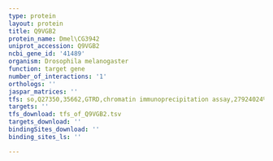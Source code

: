 ```yaml
---
type: protein
layout: protein
title: Q9VGB2
protein_name: Dmel\CG3942
uniprot_accession: Q9VGB2
ncbi_gene_id: '41489'
organism: Drosophila melanogaster
function: target gene
number_of_interactions: '1'
orthologs: ''
jaspar_matrices: ''
tfs: so,Q27350,35662,GTRD,chromatin immunoprecipitation assay,27924024%5Buid%5D,No
targets: ''
tfs_download: tfs_of_Q9VGB2.tsv
targets_download: ''
bindingSites_download: ''
binding_sites_ls: ''

---
```

